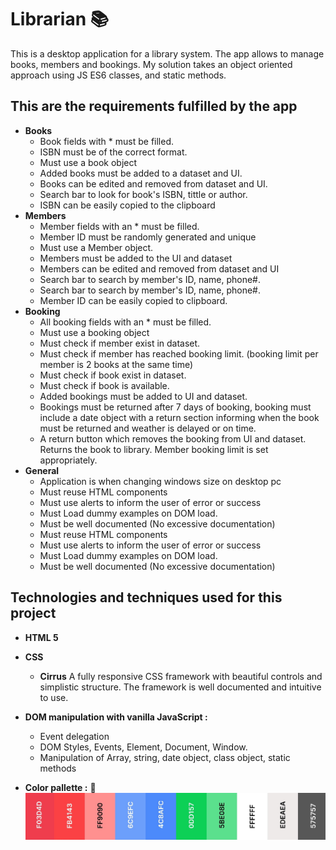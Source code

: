 <!-- @format -->
# Librarian   :books:   
This is a desktop application for a library system. The app allows to manage books, members and bookings. My solution takes an object oriented approach using JS ES6 classes, and static methods.

## This are the requirements fulfilled by the app
* **Books**
  * Book fields with * must be filled.
  * ISBN must be of the correct format.
  * Must use a book object
  * Added books must be added to a dataset and UI.
  * Books can be edited and removed from dataset and UI.
  * Search bar to look for book's ISBN, tittle or author.
  * ISBN can be easily copied to the clipboard
* **Members**
  * Member fields with an * must be filled.
  * Member ID must be randomly generated and unique
  * Must use a Member object.
  * Members must be added to the UI and dataset
  * Members can be edited and removed from dataset and UI
  * Search bar to search by member's ID, name, phone#.
  * Search bar to search by member's ID, name, phone#.
  * Member ID can be easily copied to clipboard.
* **Booking**
  * All booking fields with an * must be filled.
  * Must use a booking object
  * Must check if member exist in dataset.
  * Must check if member has reached booking limit. (booking limit per member is 2 books at the same time)
  * Must check if book exist in dataset.
  * Must check if book is available.
  * Added bookings must be added to UI and dataset.
  * Bookings must be returned after 7 days of booking, booking must include a date object with a return section informing when the book must be returned and weather is delayed or on time.
  * A return button which removes the booking from UI and dataset. Returns the book to library. Member booking limit is set appropriately.
 * **General**
   * Application is when changing windows size on desktop pc
   * Must reuse HTML components
   * Must use alerts to inform the user of error or success
   * Must Load dummy examples on DOM load.
   * Must be well documented (No excessive documentation)
   * Must reuse HTML components
   * Must use alerts to inform the user of error or success
   * Must Load dummy examples on DOM load.
   * Must be well documented (No excessive documentation)


## Technologies and techniques used for this project
* **HTML 5**

* **CSS**
   * **Cirrus** A fully responsive CSS framework with beautiful controls and simplistic structure. The framework is well documented and intuitive to use.

* **DOM manipulation with vanilla JavaScript :**
   * Event delegation
   * DOM Styles, Events, Element, Document, Window.
   * Manipulation of Array, string, date object, class object, static methods
* **Color pallette :** :art: 
![Colors](/img/Librarian_color_palette.jpg?raw=true "Color Palette")
